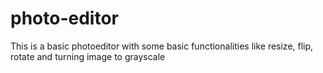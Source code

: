 # photo-editor
This is a basic photoeditor with some basic functionalities like resize, flip, rotate and turning image to grayscale

